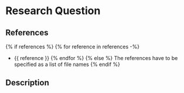 # Research Question

## References
{% if references %}
{% for reference in references -%}
- {{ reference }}
  {% endfor %}
  {% else %}
  The references have to be specified as a list of file names
  {% endif %}
## Description

